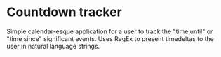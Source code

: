 # Countdown tracker

Simple calendar-esque application for a user to track the "time until" or "time since" significant events. Uses RegEx to present timedeltas to the user in natural language strings.